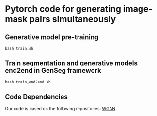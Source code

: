 # Pytorch code for generating image-mask pairs simultaneously

## Generative model pre-training

```
bash train.sh

```

## Train segmentation and generative models end2end in GenSeg framework

```
bash train_end2end.sh
```

## Code Dependencies

Our code is based on the following repositories: [WGAN](https://github.com/igul222/improved_wgan_training)